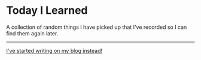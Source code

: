 # Today I Learned
A collection of random things I have picked up that I've recorded so I can find them again later.

---

[I've started writing on my blog instead!](https://ryankubik.com/blog)
